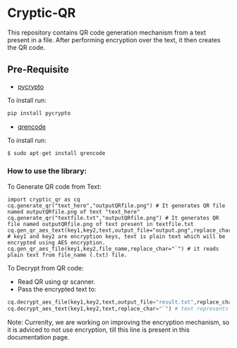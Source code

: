 # Cryptic-QR
This repository contains QR code generation mechanism from a text present in a file. After performing encryption over the text, it then creates the QR code.

## Pre-Requisite
- [pycrypto](https://pypi.org/project/pycrypto/)

To install run:
```python
pip install pycrypto
```
- [qrencode](https://fukuchi.org/works/qrencode/)

To install run:
```python
$ sudo apt-get install qrencode
```

### How to use the library:

To Generate QR code from Text:
```
import cryptic_qr as cq
cq.generate_qr("text_here","outputQRfile.png") # It generates QR file named outputQRfile.png of text "text_here"
cq.generate_qr("textfile.txt","outputQRfile.png") # It generates QR file named outputQRfile.png of text present in textfile.txt
cq.gen_qr_aes_text(key1,key2,text,output_file="output.png",replace_char="`") # key1 and key2 are encryption keys, text is plain text which will be encrypted using AES encryption.
cq.gen_qr_aes_file(key1,key2,file_name,replace_char="`") # it reads plain text from file_name (.txt) file.
```
To Decrypt from QR code:
- Read QR using qr scanner.
- Pass the encrypted text to:
```python
cq.decrypt_aes_file(key1,key2,text,output_file="result.txt",replace_char="`") # text represents the encrypted text, and the decrypted text will get written in output_file.
cq.decrypt_aes_text(key1,key2,text,replace_char="`") # text represents the encrypted text, and the decrypted text will get return by the function.
```

Note: Currenlty, we are working on improving the encryption mechanism, so it is adviced to not use encryption, till this line is present in this documentation page.
